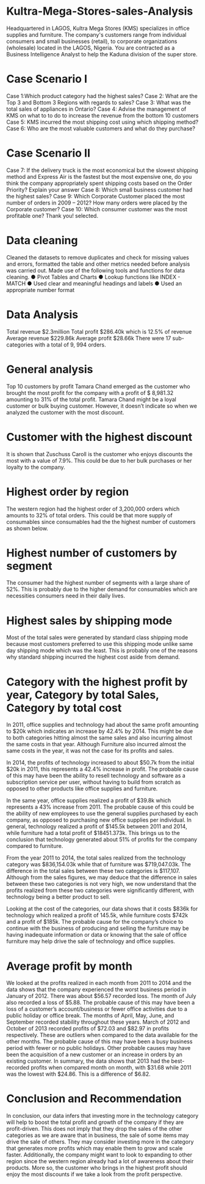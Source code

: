 # Kultra-Mega-Stores-sales-Analysis
 Headquartered in LAGOS, Kultra Mega Stores (KMS) specializes in office supplies and furniture. The company's customers range from individual consumers and small businesses (retail), to corporate organizations (wholesale) located in the LAGOS, Nigeria. You are contracted as a Business Intelligence Analyst to help the Kaduna division of the super store. 
 
 # Case Scenario I 
 Case 1:Which product category had the highest sales? 
 Case 2: What are the Top 3 and Bottom 3 Regions with regards to sales? 
 Case 3: What was the total sales of appliances in Ontario? 
 Case 4: Advise the management of KMS on what to to do to increase the revenue from the bottom 10 customers 
 Case 5: KMS incurred the most shipping cost using which shipping method? 
 Case 6: Who are the most valuable customers and what do they purchase? 
 
 # Case Scenario II 
 Case 7: If the delivery truck is the most economical but the slowest shipping method and Express Air is the fastest but the most expensive one, do you think the company appropriately spent shipping costs based on the Order Priority? Explain your answer 
 Case 8: Which small business customer had the highest sales? 
 Case 9: Which Corporate Customer placed the most number of orders in 2009 – 2012? How many orders were placed by the Corporate customer? 
 Case 10: Which consumer customer was the most profitable one? Thank you! selected.

  # Data cleaning 
 Cleaned the datasets to remove duplicates and check for missing values and errors, formatted the table and other metrics needed before analysis was carried out. Made use of the following tools and functions for data cleaning.
 ● Pivot Tables and Charts 
 ● Lookup functions like INDEX - MATCH 
 ● Used clear and meaningful headings and labels 
 ● Used an appropriate number format
 
 # Data Analysis
Total revenue $2.3million Total profit $286.40k which is 12.5% of revenue Average revenue $229.86k Average profit $28.66k There were 17 sub-categories with a total of 9, 994 orders.

# General analysis
Top 10 customers by profit
Tamara Chand emerged as the customer who brought the most profit for the company with a profit of $ 8,981.32 amounting to 31% of the total profit. Tamara Chand might be a loyal customer or bulk buying customer. However, it doesn’t indicate so when we analyzed the customer with the most discount.

# Customer with the highest discount
It is shown that Zuschuss Caroll is the customer who enjoys discounts the most with a value of 7.9%. This could be due to her bulk purchases or her loyalty to the company.

# Highest order by region
The western region had the highest order of 3,200,000 orders which amounts to 32% of total orders. This could be that more supply of consumables since consumables had the the highest number of customers as shown below.

# Highest number of customers by segment
The consumer had the highest number of segments with a large share of 52%. This is probably due to the higher demand for consumables which are necessities consumers need in their daily lives.

# Highest sales by shipping mode
Most of the total sales were generated by standard class shipping mode because most customers preferred to use this shipping mode unlike same day shipping mode which was the least. This is probably one of the reasons why standard shipping incurred the highest cost aside from demand.

# Category with the highest profit by year, Category by total Sales, Category by total cost
In 2011, office supplies and technology had about the same profit amounting to $20k which indicates an increase by 42.4% by 2014. This might be due to both categories hitting almost the same sales and also incurring almost the same costs in that year. Although Furniture also incurred almost the same costs in the year, it was not the
case for its profits and sales.

In 2014, the profits of technology increased to about $50.7k from the initial $20k in 2011, this represents a 42.4% increase in profit. The probable cause of this may have been the ability to resell technology and software as a subscription service per user, without having to build from scratch as opposed to other products like office supplies and furniture.

In the same year, office supplies realized a profit of $39.8k which represents a 43% increase from 2011. The probable cause of this could be the ability of new employees to use the general supplies purchased by each company, as opposed to purchasing new office supplies per individual. In general, technology realized a profit of $145.5k between 2011 and 2014, while furniture had a total profit of $18451.373k. This brings us to the conclusion that technology generated about 51% of profits for the company compared to furniture.

From the year 2011 to 2014, the total sales realized from the technology category was $836,154.03k while that of furniture was $719,047.03k. The difference in the total sales between these two categories is $117,107. Although from the sales figures, we may deduce that the difference in sales between these two categories is not very high, we now understand that the profits realized from these two categories were significantly different, with technology being a better product to sell.

Looking at the cost of the categories, our data shows that it costs $836k for technology which realized a profit of 145.5k, while furniture costs $742k and a profit of $185k. The probable cause for the company’s choice to continue with the business of producing and selling the furniture may be having inadequate information or data or knowing that the sale of office furniture may help drive the sale of technology and office supplies.

# Average profit by month
We looked at the profits realized in each month from 2011 to 2014 and the data shows that the company experienced the worst business period in January of 2012. There was about $56.57 recorded loss. The month of July also recorded a loss of $5.88. The probable cause of this may have been a loss of a customer’s account/business or fewer office activities due to a public holiday or office break. The months of April, May, June, and September recorded stability throughout these years. March of 2012 and October of 2013 recorded profits of $72.03 and $82.97 in profits respectively. These are outliers when compared to the data available for the other
months. The probable cause of this may have been a busy business period with fewer or no public holidays. Other probable causes may have been the acquisition of a new
customer or an increase in orders by an existing customer. In summary, the data shows that 2013 had the best-recorded profits when compared month on month, with $31.68 while 2011 was the lowest with $24.86. This is a difference of $6.82.

# Conclusion and Recommendation
In conclusion, our data infers that investing more in the technology category will help to boost the total profit and growth of the company if they are profit-driven. This does not imply that they drop the sales of the other categories as we are aware that in business, the sale of some items may drive the sale of others. They may consider investing more in the category that generates more profits which may enable them to grow and scale faster. Additionally, the company might want to look to expanding to other region since the western region already had a lot of awareness about their products. More so, the customer who brings in the highest profit should enjoy the most discounts if we take a look from the profit perspective.
